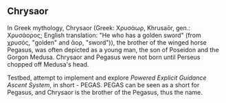 ## Chrysaor

In Greek mythology, Chrysaor (Greek: Χρυσάωρ, Khrusaōr, gen.: Χρυσάορος; English translation: "He who has a golden sword" (from χρυσός, "golden" and ἄορ, "sword")), the brother of the winged horse Pegasus, was often depicted as a young man, the son of Poseidon and the Gorgon Medusa. Chrysaor and Pegasus were not born until Perseus chopped off Medusa's head.

Testbed, attempt to implement and explore *Powered Explicit Guidance Ascent System*, in short - PEGAS.
PEGAS can be seen as a short for Pegasus, and Chrysaor is the brother of the Pegasus, thus the name.
